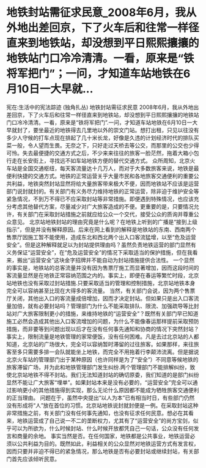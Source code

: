 # 地铁封站需征求民意_2008年6月，我从外地出差回京，下了火车后和往常一样径直来到地铁站，却没想到平日熙熙攘攘的地铁站门口冷冷清清。一看，原来是“铁将军把门”；一问，才知道车站地铁在6月10日一大早就...

宪在:生活中的宪法踪迹 (独角扎丛)
地铁封站需征求民意
2008年6月，我从外地出差回京，下了火车后和往常一样径直来到地铁站，却没想到平日熙熙攘攘的地铁站门口冷冷清清。一看，原来是“铁将军把门”.一问，才知道车站地铁在6月10日一大早就封了，要坐最近的地铁得去几里地以外的崇文门站。想打出租，只见以往没有多少人守候的打车点现在排起了几十米长龙，好像是久违的计划经济时代的排队买菜一般，令人望而生畏。无奈之下，只好走过天桥去等公交，而那里的公交也少得可怜。失去最便捷的交通方式之后，不少来来往往的旅客一脸茫然，拖着大箱小包行走在长安街上，寻找远不如车站地铁方便的替代交通方式。
众所周知，北京火车站是全国交通枢纽，每天客流量达十几万人，而对于大多数旅客来说，地铁是最便利快捷的交通方式。地铁的正常运营关乎大量市民和各地旅客交通便利的重要公共利益，地铁突然封站显然将给大量旅客带来极大不便，因而地铁站不应该是运营部门说封就封的。有关部门有义务尽力维持地铁的正常运营，除非迫于维护安全等紧急情况，不到万不得已不应采取封站等非常措施。即便遇到特殊情况，也应该充分考虑其他替代方案，尽量减少对广大旅客造成的不便。更重要的是，只要情况允许，有关部门在采取封站措施之前就应给公众一个交代，接受公众的质询并尊重公众意见。
北京站地铁封站的理由究竟是什么呢？在地铁上听到的广播是“接到上级指示”，但是并没有解释原因。后来在网上看到的解释是地铁站的东南、西南两个售票厅因施工暂不能使用，造成东北和西北两个出入口客流猛增，以至“危及运营安全”。但是这种解释就足以为封站提供理由吗？虽然负责地铁运营的部门显然有义务保证“运营安全”，在“危及运营安全”的情况下采取适当的保护措施，但在我看来，搬出“运营安全”这块金字招牌并不能自动为封站措施提供合法性。
一个显然的事实是，地铁站的总客流量并没有因为售票厅施工而显著增加，因而这段时间的客流量显然是在地铁正常容纳范围之内的。事实上，即便在春运等繁忙时段，北京站地铁也没有采取过封站措施.只要采取适当的管理和控制措施，北京站地铁本身完全可以容纳甚至比现在大得多的客流量。
当然，有关部门会说，因为两个售票厅关闭，其他出入口的客流量成倍增加，因而才决定封站。但如果只是出入口客流量加倍，就有必要封站吗？管理部门为什么不能采取排队、限流、加强疏导等比封站对广大旅客限制更小的措施，来维持地铁的“运营安全”？既然有关部门早已知道施工必然会造成其他出入口客流增加的问题，为什么不能像春运那样提前采取预防措施，而非要等到问题出现以后才在没有任何事先通知和协商的情况下突然封站？
事实上，限制流量是地铁管理的家常便饭，没有任何困难。凡是去过北京站的人都知道，北京站的广场很大，完全可以容纳暂时滞留的过往旅客。如果那样，来往旅客至多只需要多排一会队就能坐上地铁，而完全不用拖着行李颠沛流离。但是据说北京火车站的管理部门出于某种原因（也许同样是为了“安全”）不同意等候地铁的旅客滞留广场，并为此和地铁管理部门发生纠纷.两个管理部门不能排解纠纷，致使北京站地铁不得不封站。我们无法知道封站的确切原委，我们知道的是部门纠纷显然不能让广大旅客“埋单”。如果封站本来是没有必要的，“运营安全”完全可以通过影响更小的其他措施得到实现，那么无论什么原因都不能成为牺牲旅客交通便利的正当理由。
问题在于，虽然中央提出“以人为本”已有相当时日，有些部门仍然没有形成将“人”放在首位的习惯。北京站地铁说封就封便是一例。在采取封站这种非常措施之前，有关部门没有任何事先通知，也没有征求任何民意。想必在其看来，地铁运营成了自己说一不二的垄断权力，尤其有了“运营安全”的尚方宝剑，似乎可以为所欲为，什么时候封站、什么时候开放都凭自己一句话，公众没有任何发言和商量的余地。
事实当然是否。在任何国家，地铁都是公共事业，地铁运营必须以公共利益为目的。既然如此，利益相关的公众显然对地铁运营方式有发言权，因而只要并非迫不得已的紧急情况，那么地铁是否有必要封站或继续封站，有关部门首先应该倾听民意。